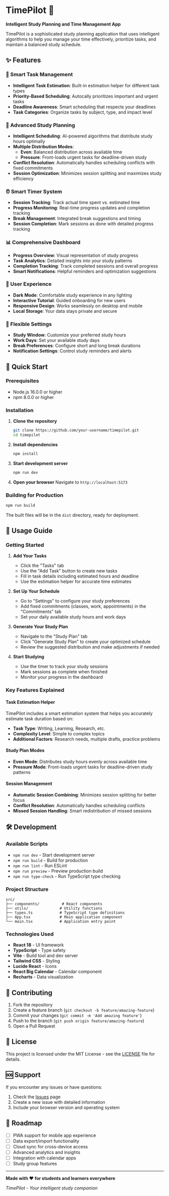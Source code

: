 # TimePilot 🚀

**Intelligent Study Planning and Time Management App**

TimePilot is a sophisticated study planning application that uses intelligent algorithms to help you manage your time effectively, prioritize tasks, and maintain a balanced study schedule.

## ✨ Features

### 🎯 Smart Task Management
- **Intelligent Task Estimation**: Built-in estimation helper for different task types
- **Priority-Based Scheduling**: Autocally prioritizes important and urgent tasks
- **Deadline Awareness**: Smart scheduling that respects your deadlines
- **Task Categories**: Organize tasks by subject, type, and impact level

### 📅 Advanced Study Planning
- **Intelligent Scheduling**: AI-powered algorithms that distribute study hours optimally
- **Multiple Distribution Modes**: 
  - **Even**: Balanced distribution across available time
  - **Pressure**: Front-loads urgent tasks for deadline-driven study
- **Conflict Resolution**: Automatically handles scheduling conflicts with fixed commitments
- **Session Optimization**: Minimizes session splitting and maximizes study efficiency

### ⏰ Smart Timer System
- **Session Tracking**: Track actual time spent vs. estimated time
- **Progress Monitoring**: Real-time progress updates and completion tracking
- **Break Management**: Integrated break suggestions and timing
- **Session Completion**: Mark sessions as done with detailed progress tracking

### 📊 Comprehensive Dashboard
- **Progress Overview**: Visual representation of study progress
- **Task Analytics**: Detailed insights into your study patterns
- **Completion Tracking**: Track completed sessions and overall progress
- **Smart Notifications**: Helpful reminders and optimization suggestions

### 🎨 User Experience
- **Dark Mode**: Comfortable study experience in any lighting
- **Interactive Tutorial**: Guided onboarding for new users
- **Responsive Design**: Works seamlessly on desktop and mobile
- **Local Storage**: Your data stays private and secure

### 🔧 Flexible Settings
- **Study Window**: Customize your preferred study hours
- **Work Days**: Set your available study days
- **Break Preferences**: Configure short and long break durations
- **Notification Settings**: Control study reminders and alerts

## 🚀 Quick Start

### Prerequisites
- Node.js 16.0.0 or higher
- npm 8.0.0 or higher

### Installation

1. **Clone the repository**
   ```bash
   git clone https://github.com/your-username/timepilot.git
   cd timepilot
   ```

2. **Install dependencies**
   ```bash
   npm install
   ```

3. **Start development server**
   ```bash
   npm run dev
   ```

4. **Open your browser**
   Navigate to `http://localhost:5173`

### Building for Production

```bash
npm run build
```

The built files will be in the `dist` directory, ready for deployment.

## 📖 Usage Guide

### Getting Started

1. **Add Your Tasks**
   - Click the "Tasks" tab
   - Use the "Add Task" button to create new tasks
   - Fill in task details including estimated hours and deadline
   - Use the estimation helper for accurate time estimates

2. **Set Up Your Schedule**
   - Go to "Settings" to configure your study preferences
   - Add fixed commitments (classes, work, appointments) in the "Commitments" tab
   - Set your daily available study hours and work days

3. **Generate Your Study Plan**
   - Navigate to the "Study Plan" tab
   - Click "Generate Study Plan" to create your optimized schedule
   - Review the suggested distribution and make adjustments if needed

4. **Start Studying**
   - Use the timer to track your study sessions
   - Mark sessions as complete when finished
   - Monitor your progress in the dashboard

### Key Features Explained

#### Task Estimation Helper
TimePilot includes a smart estimation system that helps you accurately estimate task duration based on:
- **Task Type**: Writing, Learning, Research, etc.
- **Complexity Level**: Simple to complex topics
- **Additional Factors**: Research needs, multiple drafts, practice problems

#### Study Plan Modes
- **Even Mode**: Distributes study hours evenly across available time
- **Pressure Mode**: Front-loads urgent tasks for deadline-driven study patterns

#### Session Management
- **Automatic Session Combining**: Minimizes session splitting for better focus
- **Conflict Resolution**: Automatically handles scheduling conflicts
- **Missed Session Handling**: Smart redistribution of missed sessions

## 🛠️ Development

### Available Scripts

- `npm run dev` - Start development server
- `npm run build` - Build for production
- `npm run lint` - Run ESLint
- `npm run preview` - Preview production build
- `npm run type-check` - Run TypeScript type checking

### Project Structure

```
src/
├── components/          # React components
├── utils/              # Utility functions
├── types.ts            # TypeScript type definitions
├── App.tsx             # Main application component
└── main.tsx            # Application entry point
```

### Technologies Used

- **React 18** - UI framework
- **TypeScript** - Type safety
- **Vite** - Build tool and dev server
- **Tailwind CSS** - Styling
- **Lucide React** - Icons
- **React Big Calendar** - Calendar component
- **Recharts** - Data visualization

## 🤝 Contributing

1. Fork the repository
2. Create a feature branch (`git checkout -b feature/amazing-feature`)
3. Commit your changes (`git commit -m 'Add amazing feature'`)
4. Push to the branch (`git push origin feature/amazing-feature`)
5. Open a Pull Request

## 📝 License

This project is licensed under the MIT License - see the [LICENSE](LICENSE) file for details.

## 🆘 Support

If you encounter any issues or have questions:

1. Check the [Issues](https://github.com/your-username/timepilot/issues) page
2. Create a new issue with detailed information
3. Include your browser version and operating system

## 🎯 Roadmap

- [ ] PWA support for mobile app experience
- [ ] Data export/import functionality
- [ ] Cloud sync for cross-device access
- [ ] Advanced analytics and insights
- [ ] Integration with calendar apps
- [ ] Study group features

---

**Made with ❤️ for students and learners everywhere**

*TimePilot - Your intelligent study companion*
